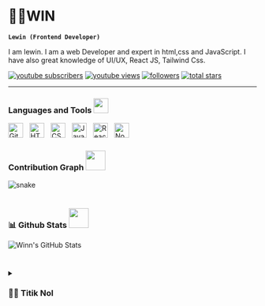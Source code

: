 # 🏄‍♂️WIN

**`Lewin (Frontend Developer)`**

I am lewin. I am a web Developer and expert in html,css and JavaScript. I have also great knowledge of UI/UX, React JS, Tailwind Css.
   <p align="left">
      <a href="https://www.youtube.com/channel/UC17jin70Pt3DCfN4E6gZzbQ">
         <img alt="youtube subscribers" title="Subscribe to my YouTube channel" src="https://custom-icon-badges.demolab.com/youtube/channel/subscribers/UC17jin70Pt3DCfN4E6gZzbQ?color=%23E05D44&label=SUBSCRIBE&logo=video&logoColor=white&style=for-the-badge&labelColor=CE4630"/></a> 
      <a href="https://www.youtube.com/channel/UC17jin70Pt3DCfN4E6gZzbQ">
         <img alt="youtube views" title="YouTube views" src="https://custom-icon-badges.demolab.com/youtube/channel/views/UC17jin70Pt3DCfN4E6gZzbQ?color=%23E1AD0E&logo=eye&logoColor=white&style=for-the-badge&labelColor=C79600"/></a> 
      <a href="https://github.com/LewinsHp?tab=repositories">
         <img alt="followers" title="Follow me on Github" src="https://custom-icon-badges.demolab.com/github/followers/Lewinshp?color=236ad3&labelColor=1155ba&style=for-the-badge&logo=person-add&label=Follow&logoColor=white"/></a>
      <a href="https://github.com/LewinsHp?tab=repositories">
         <img alt="total stars" title="Total stars on GitHub" src="https://custom-icon-badges.demolab.com/github/stars/Lewinshp?color=55960c&style=for-the-badge&labelColor=488207&logo=star"/></a>
   </p>

---

### Languages and Tools <img src="https://github.com/ritik307/ritik307/blob/main/images/laptop.gif" width="30">

<img align="left" alt="Git" width="30px" style="padding-right:10px;" src="https://cdn.jsdelivr.net/gh/devicons/devicon/icons/git/git-original.svg" />
<img align="left" alt="HTML" width="30px" style="padding-right:10px;" src="https://cdn.jsdelivr.net/gh/devicons/devicon/icons/html5/html5-plain.svg" />
<img align="left" alt="CSS" width="30px" style="padding-right:10px;" src="https://cdn.jsdelivr.net/gh/devicons/devicon/icons/css3/css3-plain.svg" />
<img align="left" alt="JavaScript" width="30px" style="padding-right:10px;" src="https://cdn.jsdelivr.net/gh/devicons/devicon/icons/javascript/javascript-plain.svg" />
<img align="left" alt="React" width="30px" style="padding-right:10px;" src="https://cdn.jsdelivr.net/gh/devicons/devicon/icons/react/react-original.svg" />
<img align="left" alt="NodeJS" width="30px" style="padding-right:10px;" src="https://cdn.jsdelivr.net/gh/devicons/devicon/icons/nodejs/nodejs-original.svg" />


<br />

#

### Contribution Graph <img src="https://media.giphy.com/media/xUA7aZeLE2e0P7Znz2/giphy.gif" width="40">

<p align="left">
  <img src="https://github.com/LewinsHp/LewinsHp/raw/output/github-contribution-grid-snake.svg" alt="snake"></center>
</p>

#

### 📊 Github Stats <img src="https://media.giphy.com/media/VgCDAzcKvsR6OM0uWg/giphy.gif" width="40">

![Winn's GitHub Stats](https://github-readme-stats.vercel.app/api?username=LewinsHp&show_icons=true&theme=gruvbox)
                                                                                                  

#

<details>
 <summary><h3>👨‍💻 Titik Nol</h3></summary>
   Realita dan idealisme seringkali memang tak sejalan.
Hidup ini memang menarik karena kita tak pernah tahu apa yang akan terjadi besok, seperti penonton dibuat terkesima oleh lika-liku alur yang menukik drastis.

Jangan sampai padam mimpi-mimpi itu, bagaimanapun terjangan realita yang menimpa.
Justru karena masih ada mimpi , kita jadi punya alasan untuk terus hidup, terus maju, teru berjalan, terus mengejar. Tanpa mimpi sama sekali, apa pula arti hidup ini?

Ada aksi pasti ada reaksi. Ada perbuatan pasti ada balasan.
Kehilangan justru membuka mata lebih lebar. Kehilangan adalah untuk menemukan.
Ada menemukan, ada kehilangan. Tiada kehilangan, tiada pula menemukan.

Ketakutan selalu menemani hidup. Kau dan aku takkan pernah bisa lari darinya.
Adakah bagian dari perjalanan hidup ini yang terlepas dari ketakutan? Lihatlah semua tindakan yang dilakukan semua manusia pada hakikatnya adalah demi membebaskan diri dari sebuah rasa takut.
Orang bekerja keras, berkeluarga, membesarkan anak, melakukan investasi, membeli asuransi, semua demi sejumput rasa aman.

Di zaman sekarang, manusia melangkah lebih cepat, menjelajah lebih jauh, melihat lebih banyak, mengenal lebih luas, bermimpi lebih tinggi dan terus lebih tinggi lagi, tapi impresi justru sebenarnya makin tipis, rasa pun lebih cepat memudar.

Orang bilang, kenikmatan perjalanan berbanding terbalik dengan kecepatan berjalan. Pemandangan indah justru terlihat ketika kita melambatkan langkah, berhenti sejenak.

Perjumpaan dan perpisahan, kegembiraan dan penderitaan, semua adalah anugerah.

“Dari titik nol kita berangkat, kepada titik nol kita kembali.”

